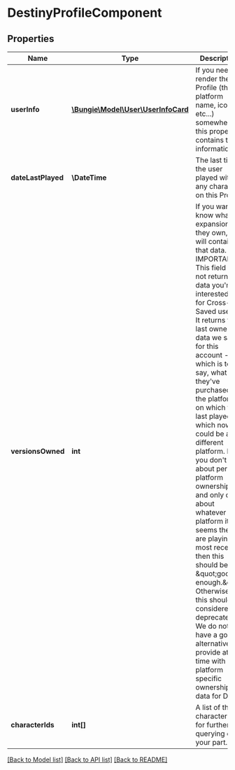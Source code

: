 # DestinyProfileComponent

## Properties
Name | Type | Description | Notes
------------ | ------------- | ------------- | -------------
**userInfo** | [**\Bungie\Model\User\UserInfoCard**](UserInfoCard.md) | If you need to render the Profile (their platform name, icon, etc...) somewhere, this property contains that information. | [optional] 
**dateLastPlayed** | **\DateTime** | The last time the user played with any character on this Profile. | [optional] 
**versionsOwned** | **int** | If you want to know what expansions they own, this will contain that data.   IMPORTANT: This field may not return the data you&#39;re interested in for Cross-Saved users. It returns the last ownership data we saw for this account - which is to say, what they&#39;ve purchased on the platform on which they last played, which now could be a different platform.   If you don&#39;t care about per-platform ownership and only care about whatever platform it seems they are playing on most recently, then this should be \&quot;good enough.\&quot; Otherwise, this should be considered deprecated. We do not have a good alternative to provide at this time with platform specific ownership data for DLC. | [optional] 
**characterIds** | **int[]** | A list of the character IDs, for further querying on your part. | [optional] 

[[Back to Model list]](../README.md#documentation-for-models) [[Back to API list]](../README.md#documentation-for-api-endpoints) [[Back to README]](../README.md)


